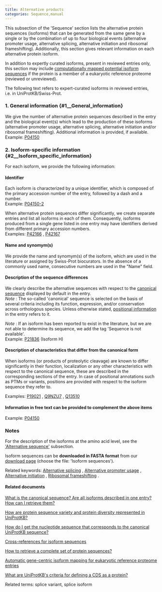 ```yaml
---
title: Alternative products
categories: Sequence,manual
---
```


This subsection of the 'Sequence' section lists the alternative protein sequences (isoforms) that can be generated from the same gene by a single or by the combination of up to four biological events (alternative promoter usage, alternative splicing, alternative initiation and ribosomal frameshifting). Additionally, this section gives relevant information on each alternative protein isoform.

In addition to expertly curated isoforms, present in reviewed entries only, this section may include [computationally mapped potential isoform sequences](http://www.uniprot.org/help/gene%5Fcentric%5Fisoform%5Fmapping) if the protein is a member of a eukaryotic reference proteome (reviewed or unreviewed).

The following text refers to expert-curated isoforms in reviewed entries, i.e. in UniProtKB/Swiss-Prot.

### 1. General information {\#1\_\_General\_information}

We give the number of alternative protein sequences described in the entry and the biological event(s) which lead to the production of these isoforms (alternative promoter usage, alternative splicing, alternative initiation and/or ribosomal frameshifting). Additional information is provided, if available.  
Example: [P04150](http://www.uniprot.org/uniprotkb/P04150#sequences)

### 2. Isoform-specific information {\#2\_\_Isoform\_specific\_information}

For each isoform, we provide the following information:

#### Identifier

Each isoform is characterized by a unique identifier, which is composed of the primary accession number of the entry, followed by a dash and a number.  
Example: [P04150-2](http://www.uniprot.org/uniprotkb/P04150#sequences)

When alternative protein sequences differ significantly, we create separate entries and list all isoforms in each of them. Consequently, isoforms produced from a single gene listed in one entry may have identifiers derived from different primary accession numbers.  
Examples: [P42166](http://www.uniprot.org/uniprotkb/P42166#sequences) , [P42167](http://www.uniprot.org/uniprotkb/P42167#sequences)

#### Name and synomym(s)

We provide the name and synomym(s) of the isoform, which are used in the literature or assigned by Swiss-Prot biocurators. In the absence of a commonly used name, consecutive numbers are used in the "Name" field.

#### Description of the sequence differences

We clearly describe the alternative sequences with respect to the [canonical sequence](http://www.uniprot.org/help/canonical%5Fand%5Fisoforms) displayed by default in the entry.  
*Note* : The so-called 'canonical' sequence is selected on the basis of several criteria including its function, expression, and/or conservation across orthologous species. Unless otherwise stated, [positional information](http://www.uniprot.org/help/sequence%5Fannotation) in the entry refers to it.

*Note* : If an isoform has been reported to exist in the literature, but we are not able to determine its sequence, we add the tag 'Sequence is not available'.  
Example: [P21836](http://www.uniprot.org/uniprotkb/P21836#sequences) (Isoform H)

#### Description of characteristics that differ from the canonical form

When isoforms (or products of proteolytic cleavage) are known to differ significantly in their function, localization or any other characteristics with respect to the canonical sequence, these are described in the corresponding sections of the entry. In case of positional annotations such as PTMs or variants, positions are provided with respect to the isoform sequence they refer to.

Examples: [P19021](http://www.uniprot.org/uniprotkb/P19021#ptm%5Fprocessing) , [Q9NZU7](http://www.uniprot.org/uniprotkb/Q9NZU7#ptm%5Fprocessing) , [Q13510](http://www.uniprot.org/uniprotkb/Q13510##pathology%5Fand%5Fbiotech)

#### Information in free text can be provided to complement the above items

Example: [P04150](http://www.uniprot.org/uniprotkb/P04150#sequences)

### Notes

For the description of the isoforms at the amino acid level, see the ['Alternative sequence'](http://www.uniprot.org/manual/var%5Fseq) subsection.

Isoform sequences can be **downloaded in FASTA format** from our [download page](http://www.uniprot.org/downloads) (choose the file: 'Isoform sequences').

Related keywords: [Alternative splicing](http://www.uniprot.org/keywords/25) , [Alternative promoter usage](http://www.uniprot.org/keywords/877) , [Alternative initiation](http://www.uniprot.org/keywords/24) , [Ribosomal frameshifting](http://www.uniprot.org/keywords/688) .

#### Related documents

[What is the canonical sequence? Are all isoforms described in one entry? How can I retrieve them?](http://www.uniprot.org/help/canonical%5Fand%5Fisoforms)

[How are protein sequence variety and protein diversity represented in UniProtKB?](http://www.uniprot.org/help/protein%5Fdiversity)

[How do I get the nucleotide sequence that corresponds to the canonical UniProtKB sequence?](http://www.uniprot.org/help/canonical%5Fnucleotide)

[Cross-references for isoform sequences](http://www.uniprot.org/help/isoform%5Fcrossreferences)

[How to retrieve a complete set of protein sequences?](http://www.uniprot.org/help/retrieve%5Fsets)

[Automatic gene-centric isoform mapping for eukaryotic reference proteome entries](http://www.uniprot.org/help/gene%5Fcentric%5Fisoform%5Fmapping)

[What are UniProtKB's criteria for defining a CDS as a protein?](http://www.uniprot.org/help/cds%5Fprotein%5Fdefinition)

Related terms: splice variant, splice isoform

